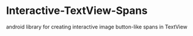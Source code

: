 Interactive-TextView-Spans
==========================

android library for creating interactive image button-like spans in TextView
